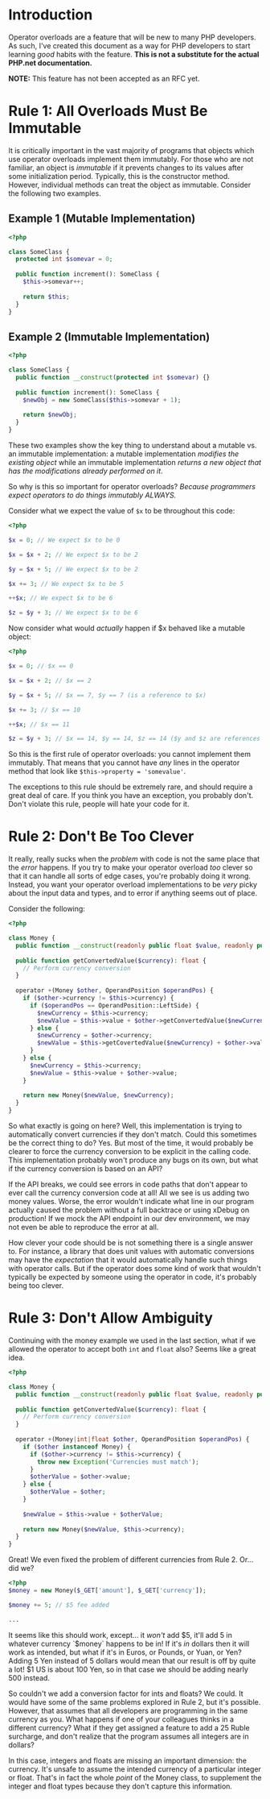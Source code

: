 # Introduction

Operator overloads are a feature that will be new to many PHP developers. As such, I've created this document as a way for PHP developers to start learning *good* habits with the feature. **This is not a substitute for the actual PHP.net documentation.**

**NOTE:** This feature has not been accepted as an RFC yet.

# Rule 1: All Overloads Must Be Immutable

It is critically important in the vast majority of programs that objects which use operator overloads implement them immutably. For those who are not familiar, an object is *immutable* if it prevents changes to its values after some initialization period. Typically, this is the constructor method. However, individual methods can treat the object as immutable. Consider the following two examples.

## Example 1 (Mutable Implementation)

```php
<?php

class SomeClass {
  protected int $somevar = 0;
  
  public function increment(): SomeClass {
    $this->somevar++;
    
    return $this;
  }
}
```

## Example 2 (Immutable Implementation)

```php
<?php

class SomeClass {
  public function __construct(protected int $somevar) {}
  
  public function increment(): SomeClass {
    $newObj = new SomeClass($this->somevar + 1);
    
    return $newObj;
  }
}
```

These two examples show the key thing to understand about a mutable vs. an immutable implementation: a mutable implementation *modifies the existing object* while an immutable implementation *returns a new object that has the modifications already performed on it*.

So why is this so important for operator overloads? *Because programmers expect operators to do things immutably ALWAYS.*

Consider what we expect the value of `$x` to be throughout this code:

```php
<?php

$x = 0; // We expect $x to be 0

$x = $x + 2; // We expect $x to be 2

$y = $x + 5; // We expect $x to be 2

$x += 3; // We expect $x to be 5

++$x; // We expect $x to be 6

$z = $y + 3; // We expect $x to be 6
```

Now consider what would *actually* happen if $x behaved like a mutable object:

```php
<?php

$x = 0; // $x == 0

$x = $x + 2; // $x == 2

$y = $x + 5; // $x == 7, $y == 7 (is a reference to $x)

$x += 3; // $x == 10

++$x; // $x == 11

$z = $y + 3; // $x == 14, $y == 14, $z == 14 ($y and $z are references to $x)
```

So this is the first rule of operator overloads: you cannot implement them immutably. That means that you cannot have *any* lines in the operator method that look like `$this->property = 'somevalue'`.

The exceptions to this rule should be extremely rare, and should require a great deal of care. If you think you have an exception, you probably don't. Don't violate this rule, people will hate your code for it.

# Rule 2: Don't Be Too Clever

It really, really sucks when the *problem* with code is not the same place that the *error* happens. If you try to make your operator overload *too* clever so that it can handle all sorts of edge cases, you're probably doing it wrong. Instead, you want your operator overload implementations to be *very* picky about the input data and types, and to error if anything seems out of place.

Consider the following:

```php
<?php

class Money {
  public function __construct(readonly public float $value, readonly public string $currency) {}
  
  public function getConvertedValue($currency): float {
    // Perform currency conversion
  }
  
  operator +(Money $other, OperandPosition $operandPos) {
    if ($other->currency != $this->currency) {
      if ($operandPos == OperandPosition::LeftSide) {
        $newCurrency = $this->currency;
        $newValue = $this->value + $other->getConvertedValue($newCurrency);
      } else {
        $newCurrency = $other->currency;
        $newValue = $this->getCovertedValue($newCurrency) + $other->value;
      }
    } else {
      $newCurrency = $this->currency;
      $newValue = $this->value + $other->value;
    }
    
    return new Money($newValue, $newCurrency);
  }
}
```

So what exactly is going on here? Well, this implementation is trying to automatically convert currencies if they don't match. Could this sometimes be the correct thing to do? Yes. But most of the time, it would probably be clearer to force the currency conversion to be explicit in the calling code. This implementation probably won't produce any bugs on its own, but what if the currency conversion is based on an API?

If the API breaks, we could see errors in code paths that don't appear to ever call the currency conversion code at all! All we see is us adding two money values. Worse, the error wouldn't indicate what line in our program actually caused the problem without a full backtrace or using xDebug on production! If we mock the API endpoint in our dev environment, we may not even be able to reproduce the error at all.

How clever your code should be is not something there is a single answer to. For instance, a library that does unit values with automatic conversions may have the *expectation* that it would automatically handle such things with operator calls. But if the operator does some kind of work that wouldn't typically be expected by someone using the operator in code, it's probably being too clever.

# Rule 3: Don't Allow Ambiguity

Continuing with the money example we used in the last section, what if we allowed the operator to accept both `int` and `float` also? Seems like a great idea.

```php
<?php

class Money {
  public function __construct(readonly public float $value, readonly public string $currency) {}
  
  public function getConvertedValue($currency): float {
    // Perform currency conversion
  }
  
  operator +(Money|int|float $other, OperandPosition $operandPos) {
    if ($other instanceof Money) {
      if ($other->currency != $this->currency) {
        throw new Exception('Currencies must match');
      }
      $otherValue = $other->value;
    } else {
      $otherValue = $other;
    }
    
    $newValue = $this->value + $otherValue;
    
    return new Money($newValue, $this->currency);
  }
}
```

Great! We even fixed the problem of different currencies from Rule 2. Or... did we?

```php
<?php
$money = new Money($_GET['amount'], $_GET['currency']);

$money += 5; // $5 fee added

...
```

It seems like this should work, except... it *won't* add $5, it'll add 5 in whatever currency `$money` happens to be in! If it's *in* dollars then it will work as intended, but what if it's in Euros, or Pounds, or Yuan, or Yen? Adding 5 Yen instead of 5 dollars would mean that our result is off by quite a lot! $1 US is about 100 Yen, so in that case we should be adding nearly 500 instead.

So couldn't we add a conversion factor for ints and floats? We could. It would have some of the same problems explored in Rule 2, but it's possible. However, that assumes that all developers are programming in the same currency as you. What happens if one of your colleagues thinks in a different currency? What if they get assigned a feature to add a 25 Ruble surcharge, and don't realize that the program assumes all integers are in dollars?

In this case, integers and floats are missing an important dimension: the currency. It's unsafe to assume the intended currency of a particular integer or float. That's in fact the whole *point* of the Money class, to supplement the integer and float types because they don't capture this information.
